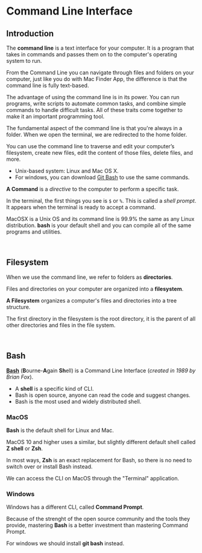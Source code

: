 # Command Line Interface

## Introduction

The **command line** is a text interface for your computer. It is a program that takes in commands and passes them on to the computer's operating system to run.

From the Command Line you can navigate through files and folders on your computer, just like you do with Mac Finder App, the difference is that the command line is fully text-based.

The advantage of using the command line is in its power. You can run programs, write scripts to automate common tasks, and combine simple commands to handle difficult tasks. All of these traits come together to make it an important programming tool.

The fundamental aspect of the command line is that you're always in a folder. When we open the terminal, we are redirected to the home folder.

You can use the command line to traverse and edit your computer’s filesystem, create new files, edit the content of those files, delete files, and more.

- Unix-based system: Linux and Mac OS X.
- For windows, you can download [Git Bash](https://gitforwindows.org/) to use the same commands.

**A Command** is a _directive_ to the computer to perform a specific task.

In the terminal, the first things you see is `$` or `%`. This is called a _shell prompt_. It appears when the terminal is ready to accept a command.

MacOSX is a Unix OS and its command line is 99.9% the same as any Linux distribution. **bash** is your default shell and you can compile all of the same programs and utilities.

<br>

## Filesystem

When we use the command line, we refer to folders as **directories**.

Files and directories on your computer are organized into a **filesystem**.

**A Filesystem** organizes a computer's files and directories into a tree structure.

The first directory in the filesystem is the root directory, it is the parent of all other directories and files in the file system.

<br>

## Bash

[**Bash**](<https://en.wikipedia.org/wiki/Bash_(Unix_shell)>) (**B**ourne-**A**gain **Sh**ell) is a Command Line Interface (_created in 1989 by Brian Fox_).

- A **shell** is a specific kind of CLI.
- Bash is open source, anyone can read the code and suggest changes.
- Bash is the most used and widely distributed shell.

### MacOS

**Bash** is the default shell for Linux and Mac.

MacOS 10 and higher uses a similar, but slightly different default shell called **Z shell** or **Zsh**.

In most ways, **Zsh** is an exact replacement for Bash, so there is no need to switch over or install Bash instead.

We can access the CLI on MacOS through the "Terminal" application.

### Windows

Windows has a different CLI, called **Command Prompt**.

Because of the strenght of the open source community and the tools they provide, mastering **Bash** is a better investment than mastering Command Prompt.

For windows we should install **git bash** instead.

<br>
